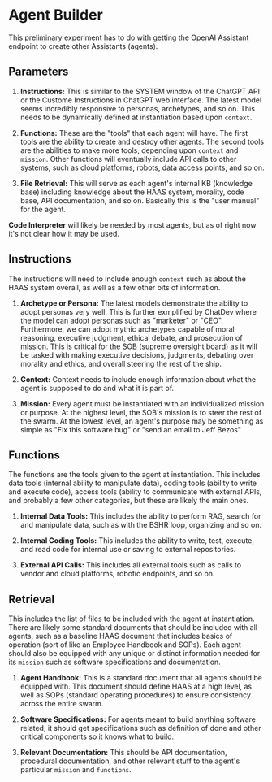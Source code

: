 # Agent Builder

This preliminary experiment has to do with getting the OpenAI Assistant endpoint to create other Assistants (agents).

## Parameters

1. **Instructions:** This is similar to the SYSTEM window of the ChatGPT API or the Custome Instructions in ChatGPT web interface. The latest model seems incredibly responsive to personas, archetypes, and so on. This needs to be dynamically defined at instantiation based upon `context`.

2. **Functions:** These are the "tools" that each agent will have. The first tools are the ability to create and destroy other agents. The second tools are the abilities to make more tools, depending upon `context` and `mission`. Other functions will eventually include API calls to other systems, such as cloud platforms, robots, data access points, and so on.

3. **File Retrieval:** This will serve as each agent's internal KB (knowledge base) including knowledge about the HAAS system, morality, code base, API documentation, and so on. Basically this is the "user manual" for the agent. 

**Code Interpreter** will likely be needed by most agents, but as of right now it's not clear how it may be used. 

## Instructions

The instructions will need to include enough `context` such as about the HAAS system overall, as well as a few other bits of information.

1. **Archetype or Persona:** The latest models demonstrate the ability to adopt personas very well. This is further exmplified by ChatDev where the model can adopt personas such as "marketer" or "CEO". Furthermore, we can adopt mythic archetypes capable of moral reasoning, executive judgment, ethical debate, and prosecution of mission. This is critical for the SOB (supreme oversight board) as it will be tasked with making executive decisions, judgments, debating over morality and ethics, and overall steering the rest of the ship.

2. **Context:** Context needs to include enough information about what the agent is supposed to do and what it is part of. 

3. **Mission:** Every agent must be instantiated with an individualized mission or purpose. At the highest level, the SOB's mission is to steer the rest of the swarm. At the lowest level, an agent's purpose may be something as simple as "Fix this software bug" or "send an email to Jeff Bezos"

## Functions

The functions are the tools given to the agent at instantiation. This includes data tools (internal ability to manipulate data), coding tools (ability to write and execute code), access tools (ability to communicate with external APIs, and probably a few other categories, but these are likely the main ones. 

1. **Internal Data Tools:** This includes the ability to perform RAG, search for and manipulate data, such as with the BSHR loop, organizing and so on. 

2. **Internal Coding Tools:** This includes the ability to write, test, execute, and read code for internal use or saving to external repositories. 

3. **External API Calls:** This includes all external tools such as calls to vendor and cloud platforms, robotic endpoints, and so on.

## Retrieval

This includes the list of files to be included with the agent at instantiation. There are likely some standard documents that should be included with all agents, such as a baseline HAAS document that includes basics of operation (sort of like an Employee Handbook and SOPs). Each agent should also be equipped with any unique or distinct information needed for its `mission` such as software specifications and documentation. 

1. **Agent Handbook:** This is a standard document that all agents should be equipped with. This document should define HAAS at a high level, as well as SOPs (standard operating procedures) to ensure consistency across the entire swarm.

2. **Software Specifications:** For agents meant to build anything software related, it should get specifications such as definition of done and other critical components so it knows what to build.

3. **Relevant Documentation:** This should be API documentation, procedural documentation, and other relevant stuff to the agent's particular `mission` and `functions`. 